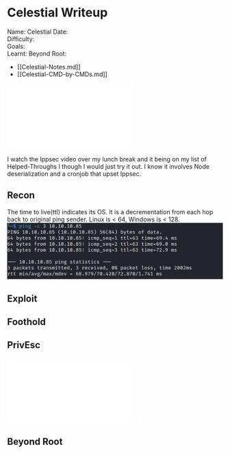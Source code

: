 # Celestial Writeup

Name: Celestial
Date:  
Difficulty:  
Goals:  
Learnt:
Beyond Root:

- [[Celestial-Notes.md]]
- [[Celestial-CMD-by-CMDs.md]]


![](Celestial-map.excalidraw.md)


I watch the Ippsec video over my lunch break and it being on my list of Helped-Throughs I though I would just try it out. I know it involves Node deserialization and a cronjob that upset Ippsec. 

## Recon

The time to live(ttl) indicates its OS. It is a decrementation from each hop back to original ping sender. Linux is < 64, Windows is < 128.
![ping](Screenshots/ping.png)
	
## Exploit

## Foothold

## PrivEsc

![](Celestial-map.excalidraw.md)

## Beyond Root


